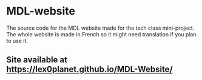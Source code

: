 # MDL-website
The source code for the MDL website made for the tech class mini-project.
The whole website is made in French so it might need translation if you plan to use it.

## Site available at https://lex0planet.github.io/MDL-Website/
